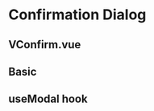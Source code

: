 # Confirmation Dialog

## VConfirm.vue

<CodeBlock title="VConfirm.vue" :importComponentRawFn="() => import('@/components/use-cases/VConfirm.vue?raw')"></CodeBlock>

## Basic

<CodeBlock :importComponentInstanceFn="() => import('@/components/use-cases/VConfirmExample.vue')" :importComponentRawFn="() => import('@/components/use-cases/VConfirmExample.vue?raw')"></CodeBlock>

## useModal hook

<CodeBlock :importComponentInstanceFn="() => import('@/components/use-cases/VConfirmDynamicExample.vue')" :importComponentRawFn="() => import('@/components/use-cases/VConfirmDynamicExample.vue?raw')"></CodeBlock>

<ModalsContainer />

<script setup>
import { ModalsContainer } from 'vue-final-modal'
</script>
